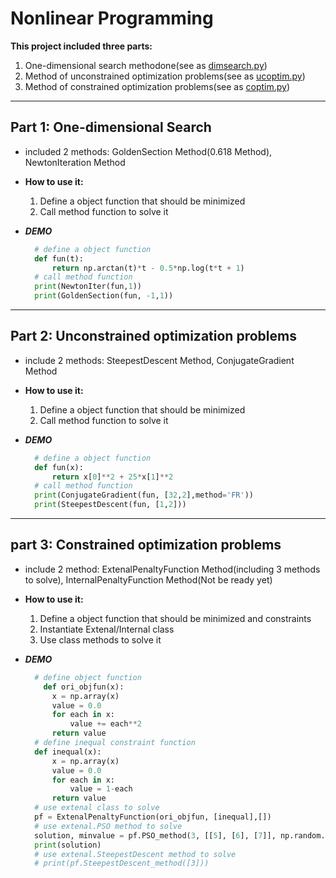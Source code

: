 # Nonlinear Programming

**This project included three parts:**

1. One-dimensional search methodone(see as [dimsearch.py](onedimsearch.py))
2. Method of unconstrained optimization problems(see as [ucoptim.py](ucoptim.py))
3. Method of constrained optimization problems(see as [coptim.py](coptim.py))

---

## Part 1: One-dimensional Search

- included 2 methods: GoldenSection Method(0.618 Method), NewtonIteration Method

- **How to use it:**
  
  1. Define a object function that should be minimized
  2. Call method function to solve it

- ***DEMO***
  
  ```py
    # define a object function
    def fun(t):
        return np.arctan(t)*t - 0.5*np.log(t*t + 1)
    # call method function
    print(NewtonIter(fun,1))
    print(GoldenSection(fun, -1,1))
    ```

---

## Part 2: Unconstrained optimization problems

- include 2 methods: SteepestDescent Method, ConjugateGradient Method
- **How to use it:**
  
  1. Define a object function that should be minimized
  2. Call method function to solve it
- ***DEMO***

  ```py
    # define a object function
    def fun(x):
        return x[0]**2 + 25*x[1]**2
    # call method function
    print(ConjugateGradient(fun, [32,2],method='FR'))
    print(SteepestDescent(fun, [1,2]))
  ```

---

## part 3: Constrained optimization problems

- include 2 method: ExtenalPenaltyFunction Method(including 3 methods to solve), InternalPenaltyFunction Method(Not be ready yet)
- **How to use it:**
  
  1. Define a object function that should be minimized and constraints
  2. Instantiate Extenal/Internal class
  3. Use class methods to solve it

- ***DEMO***
  
  ```py
    # define object function
      def ori_objfun(x):
        x = np.array(x)
        value = 0.0
        for each in x:
            value += each**2
        return value
    # define inequal constraint function
    def inequal(x):
        x = np.array(x)
        value = 0.0
        for each in x:
            value = 1-each
        return value
    # use extenal class to solve
    pf = ExtenalPenaltyFunction(ori_objfun, [inequal],[])
    # use extenal.PSO method to solve
    solution, minvalue = pf.PSO_method(3, [[5], [6], [7]], np.random.rand(3,1), [1,1,1])
    print(solution)
    # use extenal.SteepestDescent method to solve
    # print(pf.SteepestDescent_method([3]))
    ```
